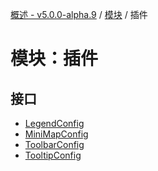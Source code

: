 [概述 - v5.0.0-alpha.9](../README.zh.md) / [模块](../modules.zh.md) / 插件 

 # 模块：插件 

 ## 接口 

 - [LegendConfig](../interfaces/plugins-LegendConfig.zh.md) 
 - [MiniMapConfig](../interfaces/plugins-MiniMapConfig.zh.md) 
 - [ToolbarConfig](../interfaces/plugins-ToolbarConfig.zh.md) 
 - [TooltipConfig](../interfaces/plugins-TooltipConfig.zh.md)